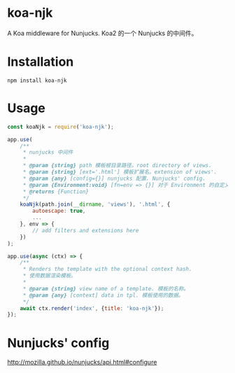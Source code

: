 # koa-njk

A Koa middleware for Nunjucks.
Koa2 的一个 Nunjucks 的中间件。

# Installation

    npm install koa-njk

# Usage

```js
const koaNjk = require('koa-njk');

app.use(
    /**
     * nunjucks 中间件
     *
     * @param {string} path 模板根目录路径。root directory of views.
     * @param {string} [ext='.html'] 模板扩展名。extension of views'.
     * @param {any} [config={}] nunjucks 配置. Nunjucks' config.
     * @param {Environment:void} [fn=env => {}] 对于 Environment 的自定义扩展回调。extension callback to Environment instance.
     * @returns {Function}
     */
    koaNjk(path.join(__dirname, 'views'), '.html', {
        autoescape: true,
        ...
    }, env => {
        // add filters and extensions here
    })
);

app.use(async (ctx) => {
    /**
     * Renders the template with the optional context hash.
     * 使用数据渲染模板。
     *
     * @param {string} view name of a template. 模板的名称。
     * @param {any} [context] data in tpl. 模板使用的数据。
     */
    await ctx.render('index', {title: 'koa-njk'});
});
```

# Nunjucks' config

http://mozilla.github.io/nunjucks/api.html#configure
